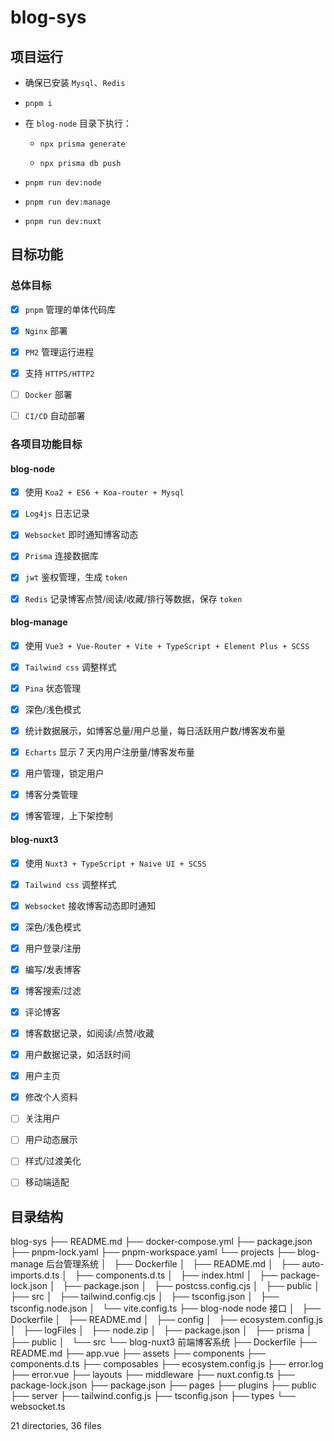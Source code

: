 # blog-sys

## 项目运行

- 确保已安装 `Mysql`、`Redis`

- `pnpm i`

- 在 `blog-node` 目录下执行：

  - `npx prisma generate`

  - `npx prisma db push`

- `pnpm run dev:node`

- `pnpm run dev:manage`

- `pnpm run dev:nuxt`

## 目标功能

### 总体目标

- [x] `pnpm` 管理的单体代码库

- [x] `Nginx` 部署

- [x] `PM2` 管理运行进程

- [x] 支持 `HTTPS/HTTP2`

- [ ] `Docker` 部署

- [ ] `CI/CD` 自动部署

### 各项目功能目标

#### blog-node

- [x] 使用 `Koa2 + ES6 + Koa-router + Mysql`

- [x] `Log4js` 日志记录

- [x] `Websocket` 即时通知博客动态

- [x] `Prisma` 连接数据库

- [x] `jwt` 鉴权管理，生成 `token`

- [x] `Redis` 记录博客点赞/阅读/收藏/排行等数据，保存 `token`

#### blog-manage

- [x] 使用 `Vue3 + Vue-Router + Vite + TypeScript + Element Plus + SCSS`

- [x] `Tailwind css` 调整样式

- [x] `Pina` 状态管理

- [x] 深色/浅色模式

- [x] 统计数据展示，如博客总量/用户总量，每日活跃用户数/博客发布量

- [x] `Echarts` 显示 7 天内用户注册量/博客发布量

- [x] 用户管理，锁定用户

- [x] 博客分类管理

- [x] 博客管理，上下架控制

#### blog-nuxt3

- [x] 使用 `Nuxt3 + TypeScript + Naive UI + SCSS`

- [x] `Tailwind css` 调整样式

- [x] `Websocket` 接收博客动态即时通知

- [x] 深色/浅色模式

- [x] 用户登录/注册

- [x] 编写/发表博客

- [x] 博客搜索/过滤

- [x] 评论博客

- [x] 博客数据记录，如阅读/点赞/收藏

- [x] 用户数据记录，如活跃时间

- [x] 用户主页

- [x] 修改个人资料

- [ ] 关注用户

- [ ] 用户动态展示

- [ ] 样式/过渡美化

- [ ] 移动端适配

## 目录结构

blog-sys
├── README.md
├── docker-compose.yml
├── package.json
├── pnpm-lock.yaml
├── pnpm-workspace.yaml
└── projects
    ├── blog-manage                             后台管理系统
    │   ├── Dockerfile
    │   ├── README.md
    │   ├── auto-imports.d.ts
    │   ├── components.d.ts
    │   ├── index.html
    │   ├── package-lock.json
    │   ├── package.json
    │   ├── postcss.config.cjs
    │   ├── public
    │   ├── src
    │   ├── tailwind.config.cjs
    │   ├── tsconfig.json
    │   ├── tsconfig.node.json
    │   └── vite.config.ts
    ├── blog-node                               node 接口
    │   ├── Dockerfile
    │   ├── README.md
    │   ├── config
    │   ├── ecosystem.config.js
    │   ├── logFiles
    │   ├── node.zip
    │   ├── package.json
    │   ├── prisma
    │   ├── public
    │   └── src
    └── blog-nuxt3                              前端博客系统
        ├── Dockerfile
        ├── README.md
        ├── app.vue
        ├── assets
        ├── components
        ├── components.d.ts
        ├── composables
        ├── ecosystem.config.js
        ├── error.log
        ├── error.vue
        ├── layouts
        ├── middleware
        ├── nuxt.config.ts
        ├── package-lock.json
        ├── package.json
        ├── pages
        ├── plugins
        ├── public
        ├── server
        ├── tailwind.config.js
        ├── tsconfig.json
        ├── types
        └── websocket.ts

21 directories, 36 files
